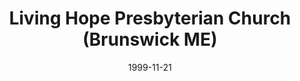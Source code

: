 ---
date: &id001 1999-11-21
end_date: null
location:
  address: 142 Pleasant Street
  city: Brunswick
  state: ME
minister:
- end: 1995-01-01
  name: Roger Ramsey
  start: 1993-01-01
  type: Missionary Pastor
- end: 1999-11-21
  name: Gordon Cook
  start: 1996-01-01
  type: Evangelist
- end: null
  name: Gordon Cook
  start: 1999-11-21
  type: pastor
- end: 2014-01-01
  name: Michael G. Fettes
  start: 2004-01-01
  type: teacher
- end: null
  name: John F. A. Kramer
  start: 2014-01-01
  type: teacher
ministers:
- Roger Ramsey
- Gordon Cook
- Gordon Cook
- Michael G. Fettes
- John F. A. Kramer
name: Living Hope Presbyterian Church
names:
- end: null
  name: Merrymeeting Bay OPC
  start: 1999-11-21
- end: null
  name: Living Hope Presbyterian Church
  start: 1999-11-21
origination_date: *id001
raw_data: "ME  Brunswick\nLiving Hope Presbyterian Church  (November 21, 1999\u2013\
  \ )\n(formerly called Merrymeeting Bay OPC, Topsham)\n142 Pleasant Street\nMiss.\
  \ Pastor: Roger Ramsey, 1993\u201395\nEvangelist: Gordon Cook, 1996\u201399\nPastor:\
  \ Gordon Cook, 1999\u2013\nTeachers: Michael G. Fettes, 2004\u201314\nJohn F. A.\
  \ Kramer, 2014\u2013"
received_from: null
states:
- ME
status:
  active: true
  end_date: null
  reason: null
  received_from: null
  withdrawal_to: null
title: Living Hope Presbyterian Church (Brunswick ME)

---